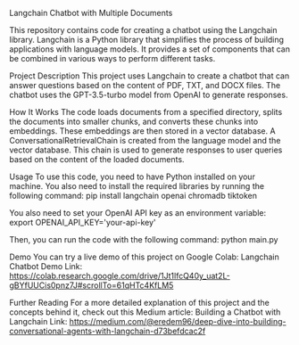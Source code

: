 Langchain Chatbot with Multiple Documents

This repository contains code for creating a chatbot using the Langchain library. Langchain is a Python library that simplifies the process of building applications with language models. It provides a set of components that can be combined in various ways to perform different tasks.

Project Description
This project uses Langchain to create a chatbot that can answer questions based on the content of PDF, TXT, and DOCX files. The chatbot uses the GPT-3.5-turbo model from OpenAI to generate responses.

How It Works
The code loads documents from a specified directory, splits the documents into smaller chunks, and converts these chunks into embeddings. These embeddings are then stored in a vector database. A ConversationalRetrievalChain is created from the language model and the vector database. This chain is used to generate responses to user queries based on the content of the loaded documents.

Usage
To use this code, you need to have Python installed on your machine. You also need to install the required libraries by running the following command:
pip install langchain openai chromadb tiktoken

You also need to set your OpenAI API key as an environment variable:
export OPENAI_API_KEY='your-api-key'

Then, you can run the code with the following command:
python main.py

Demo
You can try a live demo of this project on Google Colab: 
Langchain Chatbot Demo
Link: https://colab.research.google.com/drive/1Jt1lfcQ40y_uat2L-gBYfUUCis0pnz7J#scrollTo=61qHTc4KfLM5

Further Reading
For a more detailed explanation of this project and the concepts behind it, check out this Medium article: 
Building a Chatbot with Langchain
Link: https://medium.com/@eredem96/deep-dive-into-building-conversational-agents-with-langchain-d73befdcac2f
